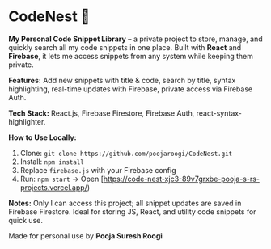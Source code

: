 # CodeNest 🐣

**My Personal Code Snippet Library** – a private project to store, manage, and quickly search all my code snippets in one place. Built with **React** and **Firebase**, it lets me access snippets from any system while keeping them private.  

**Features:** Add new snippets with title & code, search by title, syntax highlighting, real-time updates with Firebase, private access via Firebase Auth.  

**Tech Stack:** React.js, Firebase Firestore, Firebase Auth, react-syntax-highlighter.  

**How to Use Locally:**  
1. Clone: `git clone https://github.com/poojaroogi/CodeNest.git`  
2. Install: `npm install`  
3. Replace `firebase.js` with your Firebase config  
4. Run: `npm start` → Open [https://code-nest-xjc3-89v7grxbe-pooja-s-rs-projects.vercel.app/)  

**Notes:** Only I can access this project; all snippet updates are saved in Firebase Firestore. Ideal for storing JS, React, and utility code snippets for quick use.  

Made for personal use by **Pooja Suresh Roogi**
